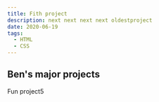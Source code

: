 ```yaml
---
title: Fith project
description: next next next next oldestproject
date: 2020-06-19
tags:
  - HTML
  - CSS
---
```


## Ben's major projects

Fun project5
